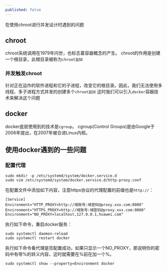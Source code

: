 ```yaml
---
published: false
---
```


在使用chroot进行并发设计时遇到的问题

<!--more-->

## chroot

chroot系统调用在1979年问世，也标志着容器概念的产生。
chroot的作用是创建一个根目录，此根目录被称为`chroot监狱`

### 并发触发chroot
针对正在运作的软件进程和它的子进程，改变它的根目录。因此，我们无法使用多线程、多子进程方式并发的创建多个`chroot监狱`
这时我们可以引入`docker`容器技术来解决这个问题

## docker
docker底层使用到的技术是`cgroup`。
cgroup(Control Groups)是由Google于2006年提出，在2007年被合进Linux内核。

## 使用docker遇到的一些问题
### 配置代理
```shell
sudo mkdir -p /etc/systemd/system/docker.service.d
sudo vim /etc/systemd/system/docker.service.d/http-proxy.conf
```
在配置文件中添加如下内容，注意https协议的代理配置的前缀也是`http://`：
```shell
[Service]
Environment="HTTP_PROXY=http://域账号:域密码@proxy.xxx.com:8080"
Environment="HTTPS_PROXY=http://域账号:域密码@proxy.xxx.com:8080"
Environment="NO_PROXY=localhost,127.0.0.1,huawei.com"
```
执行如下命令，重启docker服务：
```shell
sudo systemctl daemon-reload
sudo systemctl restart docker
```
执行如下命令看代理是否配置成功，如果只显示一个NO_PROXY，那说明你的密码中有带%的转义内容，这时就需要在%前在加一个%。
```shell
sudo systemctl show --property=Environment docker
```